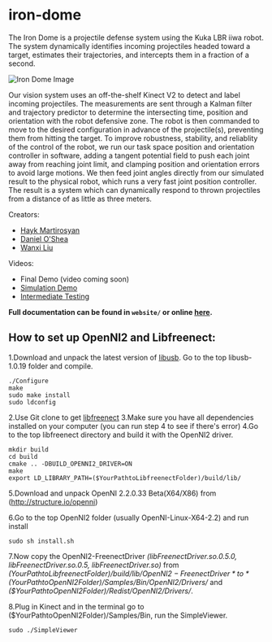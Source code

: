 iron-dome
=========

The Iron Dome is a projectile defense system using the Kuka LBR iiwa robot. The system dynamically identifies incoming projectiles headed toward a target, estimates their trajectories, and intercepts them in a fraction of a second.

![Iron Dome Image](website/pictures/banner.jpg?raw=true "Kuka LBR iiwa")

Our vision system uses an off-the-shelf Kinect V2 to detect and label incoming projectiles. The measurements are sent through a Kalman filter and trajectory predictor to determine the intersecting time, position and orientation with the robot defensive zone. The robot is then commanded to move to the desired configuration in advance of the projectile(s), preventing them from hitting the target. To improve robustness, stability, and reliablity of the control of the robot, we run our task space position and orientation controller in software, adding a tangent potential field to push each joint away from reaching joint limit, and clamping position and orientation errors to avoid large motions. We then feed joint angles directly from our simulated result to the physical robot, which runs a very fast joint position controller. The result is a system which can dynamically respond to thrown projectiles from a distance of as little as three meters.

Creators:

 * [Hayk Martirosyan](http://www.linkedin.com/in/hmartiro)
 * [Daniel O'Shea](https://www.linkedin.com/in/danielmoshea)
 * [Wanxi Liu](https://www.linkedin.com/in/wancy)

Videos:

 * Final Demo (video coming soon)
 * [Simulation Demo](https://www.youtube.com/watch?v=rPIiMUTwbWA)
 * [Intermediate Testing](https://www.youtube.com/watch?v=A24_O-sdZww)

**Full documentation can be found in `website/` or online [here](http://haykmartirosyan.com/project/irondome/).**

How to set up OpenNI2 and Libfreenect:
---------------------------------------

1.Download and unpack the latest version of
[libusb](http://sourceforge.net/projects/libusb/files/libusb-1.0/libusb-1.0.19/libusb-1.0.19.tar.bz2/download).
Go to the top libusb-1.0.19 folder and compile.

    ./Configure
    make
    sudo make install
    sudo ldconfig

2.Use Git clone to get [libfreenect](https://github.com/OpenKinect/libfreenect)
3.Make sure you have all dependencies installed on your computer (you can run step 4 to see if there's error)
4.Go to the top libfreenect directory and build it with the OpenNI2 driver.

    mkdir build
    cd build
    cmake .. -DBUILD_OPENNI2_DRIVER=ON
    make
    export LD_LIBRARY_PATH=($YourPathtoLibfreenectFolder)/build/lib/

5.Download and unpack OpenNI 2.2.0.33 Beta(X64/X86) from (http://structure.io/openni)

6.Go to the top OpenNI2 folder (usually OpenNI-Linux-X64-2.2) and run install

    sudo sh install.sh

7.Now copy the OpenNI2-FreenectDriver *(libFreenectDriver.so.0.5.0, libFreenectDriver.so.0.5, libFreenectDriver.so)*
    from *($YourPathtoLibfreenectFolder)/build/lib/OpenNI2-FreenectDriver* to
   *($YourPathtoOpenNI2Folder)/Samples/Bin/OpenNI2/Drivers/* and
   *($YourPathtoOpenNI2Folder)/Redist/OpenNI2/Drivers/*.

8.Plug in Kinect and in the terminal go to ($YourPathtoOpenNI2Folder)/Samples/Bin, run the SimpleViewer.

    sudo ./SimpleViewer
